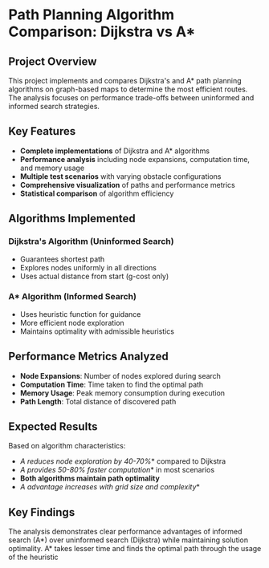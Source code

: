 # Path Planning Algorithm Comparison: Dijkstra vs A*

## Project Overview
This project implements and compares Dijkstra's and A* path planning algorithms on graph-based maps to determine the most efficient routes. The analysis focuses on performance trade-offs between uninformed and informed search strategies.

## Key Features
- **Complete implementations** of Dijkstra and A* algorithms
- **Performance analysis** including node expansions, computation time, and memory usage
- **Multiple test scenarios** with varying obstacle configurations
- **Comprehensive visualization** of paths and performance metrics
- **Statistical comparison** of algorithm efficiency

## Algorithms Implemented

### Dijkstra's Algorithm (Uninformed Search)
- Guarantees shortest path
- Explores nodes uniformly in all directions
- Uses actual distance from start (g-cost only)

### A* Algorithm (Informed Search)
- Uses heuristic function for guidance
- More efficient node exploration
- Maintains optimality with admissible heuristics

## Performance Metrics Analyzed
- **Node Expansions**: Number of nodes explored during search
- **Computation Time**: Time taken to find the optimal path
- **Memory Usage**: Peak memory consumption during execution
- **Path Length**: Total distance of discovered path



## Expected Results
Based on algorithm characteristics:
- **A* reduces node exploration by 40-70%** compared to Dijkstra
- **A* provides 50-80% faster computation** in most scenarios
- **Both algorithms maintain path optimality**
- **A* advantage increases with grid size and complexity**


## Key Findings
The analysis demonstrates clear performance advantages of informed search (A*) over uninformed search (Dijkstra) while maintaining solution optimality. A* takes lesser time and finds the optimal path through the usage of the heuristic 